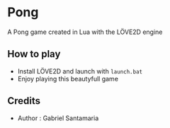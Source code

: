 # Pong
 A Pong game created in Lua with the LÖVE2D engine

## How to play
* Install LÖVE2D and launch with `launch.bat`
* Enjoy playing this beautyfull game

## Credits
* Author : Gabriel Santamaria